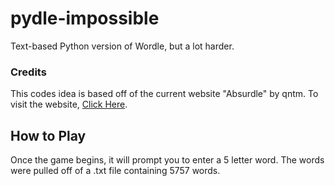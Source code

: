 # pydle-impossible
Text-based Python version of Wordle, but a lot harder.
### Credits
This codes idea is based off of the current website "Absurdle" by qntm. To visit the website, [Click Here].

[Click Here]:https://qntm.org/files/absurdle/absurdle.html

## How to Play
Once the game begins, it will prompt you to enter a 5 letter word. The words were pulled off of a .txt file containing 5757 words.
